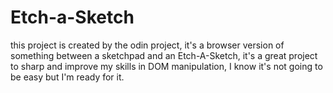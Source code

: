 # Etch-a-Sketch
this project is created by the odin project, it's a browser version of something between a sketchpad and an Etch-A-Sketch, it's a great project to sharp and improve my skills in DOM manipulation, I know it's not going to be easy but I'm ready for it.